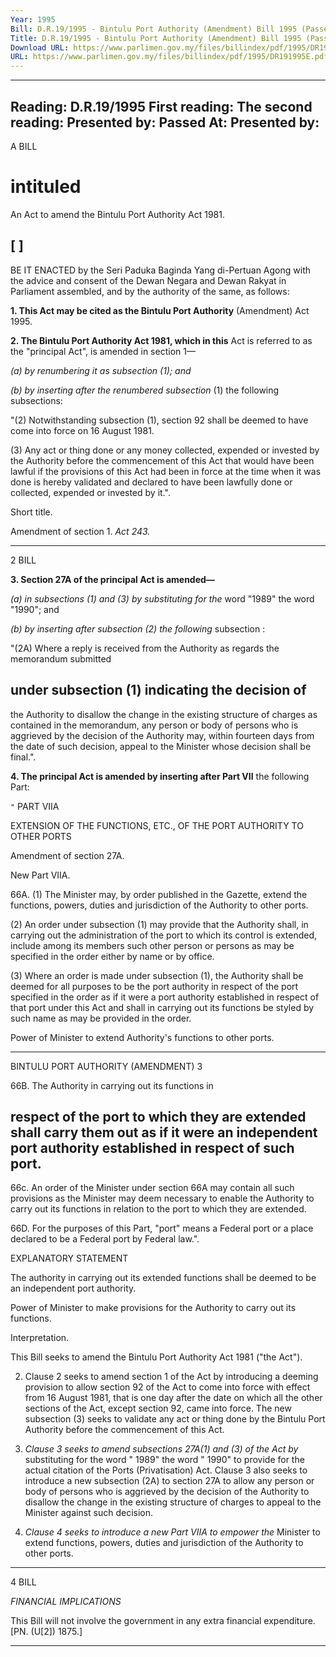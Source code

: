 ```yaml
---
Year: 1995
Bill: D.R.19/1995 - Bintulu Port Authority (Amendment) Bill 1995 (Passed)
Title: D.R.19/1995 - Bintulu Port Authority (Amendment) Bill 1995 (Passed)
Download URL: https://www.parlimen.gov.my/files/billindex/pdf/1995/DR191995E.pdf
URL: https://www.parlimen.gov.my/files/billindex/pdf/1995/DR191995E.pdf
---
```

---
Reading:
D.R.19/1995
First reading:
The second reading:
Presented by:
Passed At:
Presented by:
---

A BILL

# intituled

An Act to amend the Bintulu Port Authority Act 1981.

## [ ]

BE IT ENACTED by the Seri Paduka Baginda Yang
di-Pertuan Agong with the advice and consent of the
Dewan Negara and Dewan Rakyat in Parliament assembled,
and by the authority of the same, as follows:

**1. This Act may be cited as the Bintulu Port Authority**
(Amendment) Act 1995.

**2. The Bintulu Port Authority Act 1981, which in this**
Act is referred to as the "principal Act", is amended in
section 1—

_(a) by renumbering it as subsection (1); and_

_(b) by inserting after the renumbered subsection_
(1) the following subsections:

"(2) Notwithstanding subsection (1), section
92 shall be deemed to have come into force
on 16 August 1981.

(3) Any act or thing done or any money
collected, expended or invested by the
Authority before the commencement of this
Act that would have been lawful if the
provisions of this Act had been in force at
the time when it was done is hereby validated
and declared to have been lawfully done or
collected, expended or invested by it.".


Short title.

Amendment
of section 1.
_Act 243._


-----

2 BILL

**3. Section 27A of the principal Act is amended—**

_(a) in subsections (1) and (3) by substituting for the_
word "1989" the word "1990"; and

_(b) by inserting after subsection (2) the following_
subsection :

"(2A) Where a reply is received from the
Authority as regards the memorandum submitted
## under subsection (1) indicating the decision of
the Authority to disallow the change in the existing
structure of charges as contained in the
memorandum, any person or body of persons
who is aggrieved by the decision of the Authority
may, within fourteen days from the date of such
decision, appeal to the Minister whose decision
shall be final.".

**4. The principal Act is amended by inserting after Part VII**
the following Part:

`"` PART VIIA

EXTENSION OF THE FUNCTIONS, ETC., OF
THE PORT AUTHORITY TO OTHER PORTS


Amendment
of section
27A.

New Part
VIIA.


66A. (1) The Minister may, by order published in
the Gazette, extend the functions, powers, duties
and jurisdiction of the Authority to other ports.

(2) An order under subsection (1) may provide
that the Authority shall, in carrying out the
administration of the port to which its control is
extended, include among its members such other
person or persons as may be specified in the order
either by name or by office.

(3) Where an order is made under subsection
(1), the Authority shall be deemed for all purposes
to be the port authority in respect of the port specified
in the order as if it were a port authority established
in respect of that port under this Act and shall in
carrying out its functions be styled by such name as
may be provided in the order.


Power of
Minister to
extend
Authority's
functions to
other ports.


-----

BINTULU PORT AUTHORITY (AMENDMENT) 3

66B. The Authority in carrying out its functions in
## respect of the port to which they are extended shall carry them out as if it were an independent port authority established in respect of such port.

 66c. An order of the Minister under section 66A may contain all such provisions as the Minister may deem necessary to enable the Authority to carry out its functions in relation to the port to which they are extended.

 66D. For the purposes of this Part, "port" means a Federal port or a place declared to be a Federal port by Federal law.".

EXPLANATORY STATEMENT


The
authority
in carrying
out its
extended
functions
shall be
deemed
to be an
independent
port
authority.

Power of
Minister
to make
provisions
for the
Authority
to carry
out its
functions.

Interpretation.


This Bill seeks to amend the Bintulu Port Authority Act 1981 ("the Act").

2. Clause 2 seeks to amend section 1 of the Act by introducing a deeming
provision to allow section 92 of the Act to come into force with effect from
16 August 1981, that is one day after the date on which all the other sections
of the Act, except section 92, came into force. The new subsection (3)
seeks to validate any act or thing done by the Bintulu Port Authority before
the commencement of this Act.

3. _Clause 3 seeks to amend subsections 27A(1) and (3) of the Act by_
substituting for the word " 1989" the word " 1990" to provide for the actual
citation of the Ports (Privatisation) Act. Clause 3 also seeks to introduce
a new subsection (2A) to section 27A to allow any person or body of
persons who is aggrieved by the decision of the Authority to disallow the
change in the existing structure of charges to appeal to the Minister against
such decision.

4. _Clause 4 seeks to introduce a new Part VIIA to empower the_
Minister to extend functions, powers, duties and jurisdiction of the
Authority to other ports.


-----

4 BILL

_FINANCIAL_ _IMPLICATIONS_

This Bill will not involve the government in any extra financial
expenditure. [PN. (U[2]) 1875.]


-----

